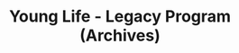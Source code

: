 ---
layout: repo
title: "Young Life - Legacy Program (Archives)"
id: 12539
permalink: repos/12539/
---